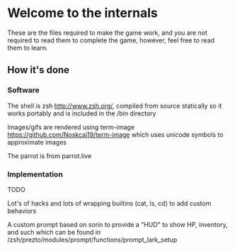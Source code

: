 # Welcome to the internals

These are the files required to make the game work, and you
are not required to read them to complete the game, however,
feel free to read them to learn.

## How it's done

### Software

The shell is zsh http://www.zsh.org/, compiled from source statically so it works portably
and is included in the /bin directory

Images/gifs are rendered using term-image https://github.com/Noskcaj19/term-image which uses unicode
symbols to approximate images

The parrot is from parrot.live

### Implementation

TODO

Lot's of hacks and lots of wrapping builtins (cat, ls, cd) to add custom behaviors

A custom prompt based on sorin to provide a "HUD" to show HP, inventory, and such which can be found in /zsh/prezto/modules/prompt/functions/prompt_lark_setup